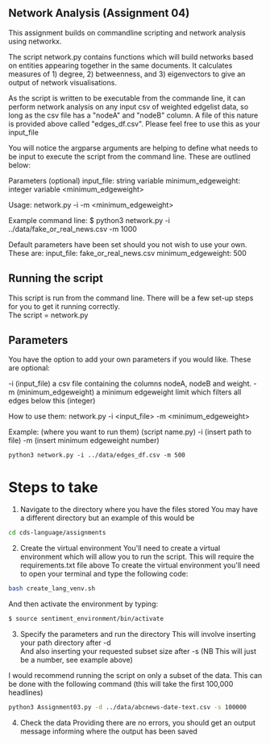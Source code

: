 ## Network Analysis (Assignment 04) 

This assignment builds on commandline scripting and network analysis using networkx. 

The script network.py contains functions which will build networks based on entities appearing together in the same documents. It calculates measures of 1) degree, 2) betweenness, and 3) eigenvectors to give an output of network visualisations. 

As the script is written to be executable from the commande line, it can perform network analysis on any input csv of weighted edgelist data, so long as the csv file has a "nodeA" and "nodeB" column.
A file of this nature is provided above called "edges_df.csv". Please feel free to use this as your input_file

You will notice the argparse arguments are helping to define what needs to be input to execute the script from the command line. These are outlined below: 


Parameters (optional)
    input_file: string variable <file-path>
    minimum_edgeweight: integer variable  <minimum_edgeweight>


Usage:
    network.py -i <file-path> -m <minimum_edgeweight>


Example command line:
    $ python3 network.py -i ../data/fake_or_real_news.csv -m 1000
 
 
Default parameters have been set should you not wish to use your own. These are: 
input_file: fake_or_real_news.csv
minimum_edgeweight: 500

## Running the script 
This script is run from the command line. There will be a few set-up steps for you to get it running correctly.  
The script = network.py 


## Parameters 
You have the option to add your own parameters if you would like. These are optional:

-i    (input_file) a csv file containing the columns nodeA, nodeB and weight.
-m    (minimum_edgeweight) a minimum edgeweight limit which filters all edges below this (integer) 

How to use them: 
   network.py -i <input_file> -m <minimum_edgeweight>
  
 Example: 
     (where you want to run them) (script name.py) -i (insert path to file) -m (insert minimum edgeweight number)
    
    python3 network.py -i ../data/edges_df.csv -m 500


# Steps to take 

1. Navigate to the directory where you have the files stored
You may have a different directory but an example of this would be
```bash
cd cds-language/assignments
```

2. Create the virtual environment
You'll need to create a virtual environment which will allow you to run the script. This will require the requirements.txt file above 
To create the virtual environment you'll need to open your terminal and type the following code: 
```bash
bash create_lang_venv.sh
```
And then activate the environment by typing: 
```bash
$ source sentiment_environment/bin/activate
```

3. Specify the parameters and run the directory 
This will involve inserting your path directory after -d  
And also inserting your requested subset size after -s    (NB This will just be a number, see example above) 

I would recommend running the script on only a subset of the data. This can be done with the following command (this will take the first 100,000 headlines) 
```bash
python3 Assignment03.py -d ../data/abcnews-date-text.csv -s 100000
```

4. Check the data 
Providing there are no errors, you should get an output message informing where the output has been saved 




    
